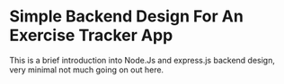 # Simple Backend Design For An Exercise Tracker App
This is a brief introduction into Node.Js and express.js backend design, very minimal not much going on out here.